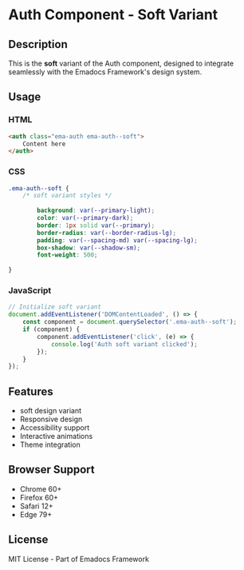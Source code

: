 # Auth Component - Soft Variant

## Description
This is the **soft** variant of the Auth component, designed to integrate seamlessly with the Emadocs Framework's design system.

## Usage

### HTML
```html
<auth class="ema-auth ema-auth--soft">
    Content here
</auth>
```

### CSS
```css
.ema-auth--soft {
    /* soft variant styles */
    
        background: var(--primary-light);
        color: var(--primary-dark);
        border: 1px solid var(--primary);
        border-radius: var(--border-radius-lg);
        padding: var(--spacing-md) var(--spacing-lg);
        box-shadow: var(--shadow-sm);
        font-weight: 500;
    
}
```

### JavaScript
```javascript
// Initialize soft variant
document.addEventListener('DOMContentLoaded', () => {
    const component = document.querySelector('.ema-auth--soft');
    if (component) {
        component.addEventListener('click', (e) => {
            console.log('Auth soft variant clicked');
        });
    }
});
```

## Features
- soft design variant
- Responsive design
- Accessibility support
- Interactive animations
- Theme integration

## Browser Support
- Chrome 60+
- Firefox 60+
- Safari 12+
- Edge 79+

## License
MIT License - Part of Emadocs Framework
